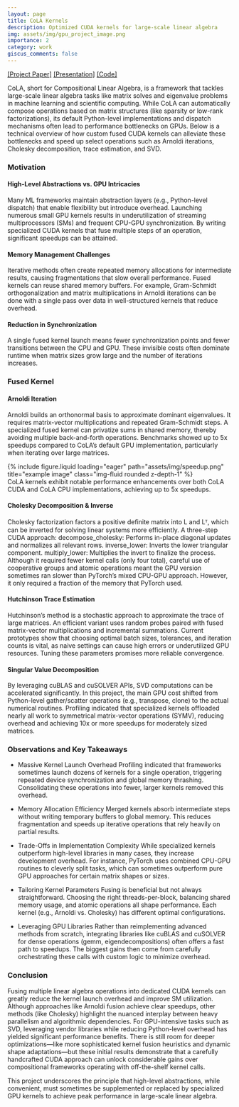 ```yaml
---
layout: page
title: CoLA Kernels
description: Optimized CUDA kernels for large-scale linear algebra
img: assets/img/gpu_project_image.png
importance: 2
category: work
giscus_comments: false
---
```


[[Project Paper]](https://satyachillale.github.io/assets/pdf/CoLA_kernels_report.pdf) [[Presentation]](https://satyachillale.github.io/assets/pdf/cola_kernels_presentation.pdf) [[Code]](https://github.com/satyachillale/cola)

CoLA, short for Compositional Linear Algebra, is a framework that tackles large-scale linear algebra tasks like matrix solves and eigenvalue problems in machine learning and scientific computing. While CoLA can automatically compose operations based on matrix structures (like sparsity or low-rank factorizations), its default Python-level implementations and dispatch mechanisms often lead to performance bottlenecks on GPUs. Below is a technical overview of how custom fused CUDA kernels can alleviate these bottlenecks and speed up select operations such as Arnoldi iterations, Cholesky decomposition, trace estimation, and SVD.


### Motivation

#### High-Level Abstractions vs. GPU Intricacies

Many ML frameworks maintain abstraction layers (e.g., Python-level dispatch) that enable flexibility but introduce overhead. Launching numerous small GPU kernels results in underutilization of streaming multiprocessors (SMs) and frequent CPU-GPU synchronization. By writing specialized CUDA kernels that fuse multiple steps of an operation, significant speedups can be attained.


#### Memory Management Challenges
Iterative methods often create repeated memory allocations for intermediate results, causing fragmentations that slow overall performance. Fused kernels can reuse shared memory buffers. For example, Gram-Schmidt orthogonalization and matrix multiplications in Arnoldi iterations can be done with a single pass over data in well-structured kernels that reduce overhead.

#### Reduction in Synchronization
A single fused kernel launch means fewer synchronization points and fewer transitions between the CPU and GPU. These invisible costs often dominate runtime when matrix sizes grow large and the number of iterations increases.

### Fused Kernel

#### Arnoldi Iteration
Arnoldi builds an orthonormal basis to approximate dominant eigenvalues. It requires matrix-vector multiplications and repeated Gram-Schmidt steps. A specialized fused kernel can privatize sums in shared memory, thereby avoiding multiple back-and-forth operations. Benchmarks showed up to 5x speedups compared to CoLA’s default GPU implementation, particularly when iterating over large matrices.

<div class="row">
    <div class="col-sm mt-3 mt-md-0">
        {% include figure.liquid loading="eager" path="assets/img/speedup.png" title="example image" class="img-fluid rounded z-depth-1" %}
    </div>
</div>

<div class="caption">
    CoLA kernels exhibit notable performance enhancements over both CoLA CUDA and CoLA CPU implementations, achieving up to 5x speedups.

</div>

#### Cholesky Decomposition & Inverse

Cholesky factorization factors a positive definite matrix into L and Lᵀ, which can be inverted for solving linear systems more efficiently. A three-step CUDA approach:
decompose_cholesky: Performs in-place diagonal updates and normalizes all relevant rows.
inverse_lower: Inverts the lower triangular component.
multiply_lower: Multiplies the invert to finalize the process.
Although it required fewer kernel calls (only four total), careful use of cooperative groups and atomic operations meant the GPU version sometimes ran slower than PyTorch’s mixed CPU-GPU approach. However, it only required a fraction of the memory that PyTorch used.

#### Hutchinson Trace Estimation

Hutchinson’s method is a stochastic approach to approximate the trace of large matrices. An efficient variant uses random probes paired with fused matrix-vector multiplications and incremental summations. Current prototypes show that choosing optimal batch sizes, tolerances, and iteration counts is vital, as naive settings can cause high errors or underutilized GPU resources. Tuning these parameters promises more reliable convergence.

#### Singular Value Decomposition

By leveraging cuBLAS and cuSOLVER APIs, SVD computations can be accelerated significantly. In this project, the main GPU cost shifted from Python-level gather/scatter operations (e.g., transpose, clone) to the actual numerical routines. Profiling indicated that specialized kernels offloaded nearly all work to symmetrical matrix-vector operations (SYMV), reducing overhead and achieving 10x or more speedups for moderately sized matrices.

### Observations and Key Takeaways

- Massive Kernel Launch Overhead
Profiling indicated that frameworks sometimes launch dozens of kernels for a single operation, triggering repeated device synchronization and global memory thrashing. Consolidating these operations into fewer, larger kernels removed this overhead.

- Memory Allocation Efficiency
Merged kernels absorb intermediate steps without writing temporary buffers to global memory. This reduces fragmentation and speeds up iterative operations that rely heavily on partial results.

- Trade-Offs in Implementation Complexity
While specialized kernels outperform high-level libraries in many cases, they increase development overhead. For instance, PyTorch uses combined CPU-GPU routines to cleverly split tasks, which can sometimes outperform pure GPU approaches for certain matrix shapes or sizes.

- Tailoring Kernel Parameters
Fusing is beneficial but not always straightforward. Choosing the right threads-per-block, balancing shared memory usage, and atomic operations all shape performance. Each kernel (e.g., Arnoldi vs. Cholesky) has different optimal configurations.

-  Leveraging GPU Libraries
Rather than reimplementing advanced methods from scratch, integrating libraries like cuBLAS and cuSOLVER for dense operations (gemm, eigendecompositions) often offers a fast path to speedups. The biggest gains then come from carefully orchestrating these calls with custom logic to minimize overhead.

### Conclusion

Fusing multiple linear algebra operations into dedicated CUDA kernels can greatly reduce the kernel launch overhead and improve SM utilization. Although approaches like Arnoldi fusion achieve clear speedups, other methods (like Cholesky) highlight the nuanced interplay between heavy parallelism and algorithmic dependencies. For GPU-intensive tasks such as SVD, leveraging vendor libraries while reducing Python-level overhead has yielded significant performance benefits. There is still room for deeper optimizations—like more sophisticated kernel fusion heuristics and dynamic shape adaptations—but these initial results demonstrate that a carefully handcrafted CUDA approach can unlock considerable gains over compositional frameworks operating with off-the-shelf kernel calls.

This project underscores the principle that high-level abstractions, while convenient, must sometimes be supplemented or replaced by specialized GPU kernels to achieve peak performance in large-scale linear algebra.
